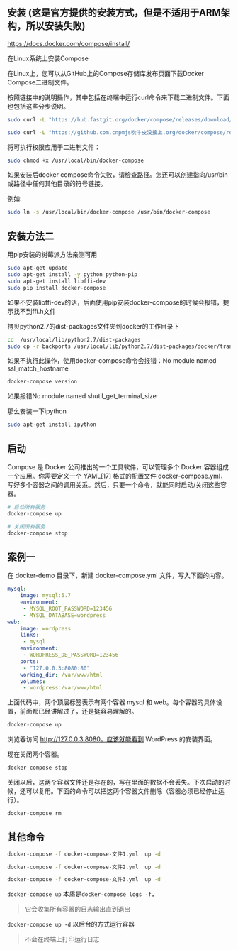 ## 安装 (这是官方提供的安装方式，但是不适用于ARM架构，所以安装失败)

https://docs.docker.com/compose/install/

在Linux系统上安装Compose

在Linux上，您可以从GitHub上的Compose存储库发布页面下载Docker Compose二进制文件。

按照链接中的说明操作，其中包括在终端中运行curl命令来下载二进制文件。下面也包括这些分步说明。

```sh
sudo curl -L "https://hub.fastgit.org/docker/compose/releases/download/1.29.2/docker-compose-$(uname -s)-$(uname -m)" -o /usr/local/bin/docker-compose
```

```sh
sudo curl -L "https://github.com.cnpmjs吹牛皮没接上.org/docker/compose/releases/download/1.29.2/docker-compose-$(uname -s)-$(uname -m)" -o /usr/local/bin/docker-compose
```

将可执行权限应用于二进制文件：

```sh
sudo chmod +x /usr/local/bin/docker-compose
```

如果安装后docker compose命令失败，请检查路径。您还可以创建指向/usr/bin或路径中任何其他目录的符号链接。

例如:

```sh
sudo ln -s /usr/local/bin/docker-compose /usr/bin/docker-compose
```

## 安装方法二

用pip安装的树莓派方法亲测可用

```sh
sudo apt-get update
sudo apt-get install -y python python-pip
sudo apt-get install libffi-dev
sudo pip install docker-compose
```

如果不安装libffi-dev的话，后面使用pip安装docker-compose的时候会报错，提示找不到ffi.h文件

拷贝python2.7的dist-packages文件夹到docker的工作目录下

```sh
cd  /usr/local/lib/python2.7/dist-packages
sudo cp -r backports /usr/local/lib/python2.7/dist-packages/docker/transport/
```

如果不执行此操作，使用docker-compose命令会报错：No module named ssl_match_hostname

```sh
docker-compose version
```

如果报错No module named shutil_get_terminal_size

那么安装一下ipython

```sh
sudo apt-get install ipython
```

## 启动

Compose 是 Docker 公司推出的一个工具软件，可以管理多个 Docker 容器组成一个应用。你需要定义一个 YAML[17] 格式的配置文件 docker-compose.yml，写好多个容器之间的调用关系。然后，只要一个命令，就能同时启动/关闭这些容器。

```sh
# 启动所有服务
docker-compose up
```

```sh
# 关闭所有服务
docker-compose stop
```

## 案例一

在 docker-demo 目录下，新建 docker-compose.yml 文件，写入下面的内容。

```yml
mysql:
    image: mysql:5.7
    environment:
     - MYSQL_ROOT_PASSWORD=123456
     - MYSQL_DATABASE=wordpress
web:
    image: wordpress
    links:
     - mysql
    environment:
     - WORDPRESS_DB_PASSWORD=123456
    ports:
     - "127.0.0.3:8080:80"
    working_dir: /var/www/html
    volumes:
     - wordpress:/var/www/html
```

上面代码中，两个顶层标签表示有两个容器 mysql 和 web。每个容器的具体设置，前面都已经讲解过了，还是挺容易理解的。

```sh
docker-compose up
```

浏览器访问 http://127.0.0.3:8080，应该就能看到 WordPress 的安装界面。

现在关闭两个容器。

```sh
docker-compose stop
```

关闭以后，这两个容器文件还是存在的，写在里面的数据不会丢失。下次启动的时候，还可以复用。下面的命令可以把这两个容器文件删除（容器必须已经停止运行）。

```sh
docker-compose rm
```

## 其他命令

```sh
docker-compose -f docker-compose-文件1.yml  up -d
```

```sh
docker-compose -f docker-compose-文件2.yml  up -d
```

```sh
docker-compose -f docker-compose-文件3.yml  up -d
```

`docker-compose up` 本质是`docker-compose logs -f`，

> 它会收集所有容器的日志输出直到退出

`docker-compose up -d` 以后台的方式运行容器

> 不会在终端上打印运行日志

